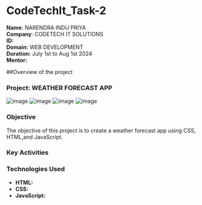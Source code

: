 # CodeTechIt_Task-2
**Name**: NARENDRA INDU PRIYA <br/>
**Company**: CODETECH IT SOLUTIONS <br/>
**ID:** <br/>
**Domain:** WEB DEVELOPMENT<br/>
**Duration:** July 1st to Aug 1st 2024<br/>
**Mentor:**<br/>


##Overview of the project

### Project: WEATHER FORECAST APP

![image](https://github.com/indu-p19/CodeTechIt_Task-1/assets/175217202/5924c5c2-a316-4fbb-bf63-54ed694b2fd6)
![image](https://github.com/indu-p19/CodeTechIt_Task-1/assets/175217202/ef9bb8c2-ff97-4801-bd88-04cca92bb9d2)
![image](https://github.com/indu-p19/CodeTechIt_Task-1/assets/175217202/0946ef80-d164-4bc5-8b80-725df1b557ae)
![image](https://github.com/indu-p19/CodeTechIt_Task-1/assets/175217202/0974fee8-4b7c-446b-aa8a-f4856ca7540c)


### Objective
The objective of this project is to create a weather forecast app using CSS, HTML,and JavaScript.

### Key Activities


### Technologies Used
- **HTML:**
- **CSS:**
- **JavaScript:**

